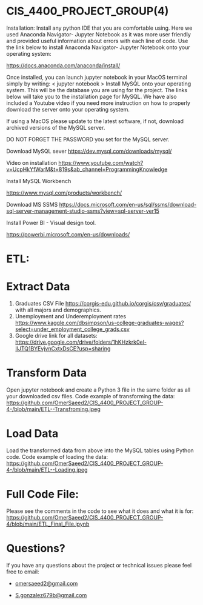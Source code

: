 # CIS_4400_PROJECT_GROUP(4)

Installation:
Install any python IDE that you are comfortable using. Here we used Anaconda Navigator- Jupyter Notebook as it was more user friendly and provided useful information about errors with each line of code. Use the link below to install Anaconda Navigator- Jupyter Notebook onto your operating system:

https://docs.anaconda.com/anaconda/install/

Once installed, you can launch jupyter notebook in your MacOS terminal simply by writing: < jupyter notebook >
Install MySQL onto your operating system. This will be the database you are using for the project. The links below will take you to the installation page for MySQL. We have also included a Youtube video if you need more instruction on how to properly download the server onto your operating system.

If using a MacOS please update to the latest software, if not, download archived versions of the MySQL server.

DO NOT FORGET THE PASSWORD you set for the MySQL server.

Download MySQL sever
https://dev.mysql.com/downloads/mysql/

Video on installation
https://www.youtube.com/watch?v=UcpHkYfWarM&t=819s&ab_channel=ProgrammingKnowledge

Install MySQL Workbench

https://www.mysql.com/products/workbench/

Download MS SSMS
https://docs.microsoft.com/en-us/sql/ssms/download-sql-server-management-studio-ssms?view=sql-server-ver15

Install Power BI - Visual design tool.

https://powerbi.microsoft.com/en-us/downloads/

# ETL:
# Extract Data
1. Graduates CSV File https://corgis-edu.github.io/corgis/csv/graduates/ with all majors and demographics.
2. Unemployment and Underemployment rates https://www.kaggle.com/dbsimpson/us-college-graduates-wages?select=under_employment_college_grads.csv
3. Google drive link for all datasets: 
https://drive.google.com/drive/folders/1hKHzkrk0el-IlJTQ1BYEvjvnCxtxDsCE?usp=sharing

# Transform Data
Open jupyter notebook and create a Python 3 file in the same folder as all your downloaded csv files.
Code example of transforming the data: https://github.com/OmerSaeed2/CIS_4400_PROJECT_GROUP-4-/blob/main/ETL--Transfroming.jpeg

# Load Data
Load the transformed data from above into the MySQL tables using Python code.
Code example of loading the data: https://github.com/OmerSaeed2/CIS_4400_PROJECT_GROUP-4-/blob/main/ETL--Loading.jpeg

# Full Code File:
Please see the comments in the code to see what it does and what it is for:
https://github.com/OmerSaeed2/CIS_4400_PROJECT_GROUP-4/blob/main/ETL_Final_File.ipynb

# Questions?
If you have any questions about the project or technical issues please feel free to email:

* omersaeed2@gmail.com

* S.gonzalez679b@gmail.com
